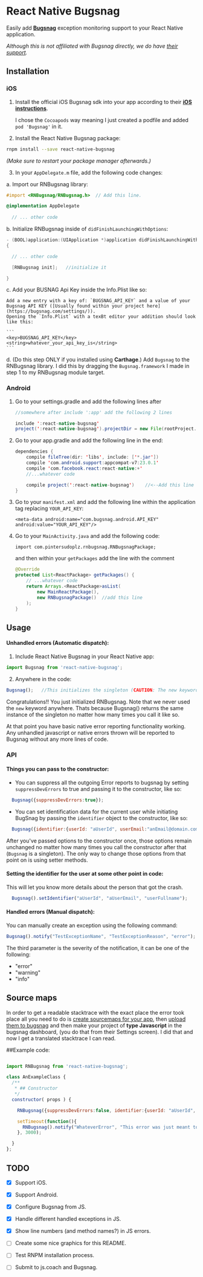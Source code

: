 # React Native Bugsnag

Easily add **[Bugsnag](https://bugsnag.com/)** exception monitoring support to your React Native application.

_Although this is not affiliated with Bugsnag directly, we do have [their support](https://twitter.com/bugsnag/status/749027008085045252)._

## Installation

### iOS

1. Install the official iOS Bugsnag sdk into your app according to their **[iOS instructions][ios-installation]**.
   
   I chose the `Cocoapods` way meaning I just created a podfile and added `pod 'Bugsnag'` in it.

2. Install the React Native Bugsnag package:

  ```bash
  rnpm install --save react-native-bugsnag
  ```

  _(Make sure to restart your package manager afterwards.)_
  
3. In your `AppDelegate.m` file, add the following code changes:

  a. Import our RNBugsnag library:

  ```objective-c
  #import <RNBugsnag/RNBugsnag.h>  // Add this line.

  @implementation AppDelegate
    
    // ... other code
  ```

  b. Initialize RNBugsnag inside of `didFinishLaunchingWithOptions`:
  

  ```objective-c
  - (BOOL)application:(UIApplication *)application didFinishLaunchingWithOptions:(NSDictionary *)launchOptions
  {

    // ... other code

    [RNBugsnag init];	//initialize it

  }
  ```
  
  c. Add your BUSNAG Api Key inside the Info.Plist like so:
  
  	Add a new entry with a key of: `BUGSNAG_API_KEY` and a value of your Bugsnag API KEY ([Usually found within your project here](https://bugsnag.com/settings/)).
  	Opening the `Info.Plist` with a texBt editor your addition should look like this:
  	
  	```
  	<key>BUGSNAG_API_KEY</key>
	<string>whatever_your_api_key_is</string>
	```
  
  d. (Do this step ONLY if you installed using **Carthage**.) Add `Bugsnag` to the RNBugsnag library. I did this by dragging the `Bugsnag.framework` I made in step 1 to my RNBugsnag module target.
  
  



  
  


### Android

1. Go to your settings.gradle and add the following lines after 
 	
 	```java
 	//somewhere after include ':app' add the following 2 lines
 	
	include ':react-native-bugsnag'
	project(':react-native-bugsnag').projectDir = new File(rootProject.projectDir, '../node_modules/react-native-bugsnag/android')
	```

2. Go to your app.gradle and add the following line in the end:
	```java
	dependencies {
	    compile fileTree(dir: 'libs', include: ['*.jar'])
	    compile 'com.android.support:appcompat-v7:23.0.1'
	    compile 'com.facebook.react:react-native:+'
	    //...whatever code
	
	    compile project(':react-native-bugsnag')	//<--Add this line
	}
	```
3. Go to your `manifest.xml` and add the following line within the application tag replacing `YOUR_API_KEY`:

	```
	<meta-data android:name="com.bugsnag.android.API_KEY" android:value="YOUR_API_KEY"/>
	```
	
4. Go to your `MainActivity.java` and add the following code:

	```
	import com.pintersudoplz.rnbugsnag.RNBugsnagPackage;
	```
	and then within your `getPackages` add the line with the comment
	
	```java
	@Override
    protected List<ReactPackage> getPackages() {
	    // ...whatever code
	    return Arrays.<ReactPackage>asList(
            new MainReactPackage(),            
            new RNBugsnagPackage()  //add this line
        );
    }
	```


## Usage


#### Unhandled errors (Automatic dispatch):
1. Include React Native Bugsnag in your React Native app:  

  ```js
  import Bugsnag from 'react-native-bugsnag';
  ```
 

2. Anywhere in the code:


  ```js
  Bugsnag();   //This initializes the singleton (CAUTION: The new keyword is never used with Bugsnag). 
  ```

Congratulations!! You just initialized RNBugsnag. Note that we never used the `new` keyword anywhere. Thats because Bugsnag() returns the same instance of the singleton no matter how many times you call it like so.

At that point you have basic native error reporting functionality working. Any unhandled javascript or native errors thrown will be reported to Bugsnag without any more lines of code.



### API

#### Things you can pass to the constructor:

  - You can suppress all the outgoing Error reports to bugsnag by setting `suppressDevErrors` to true and passing it to the constructor, like so:

  ```js
    Bugsnag({suppressDevErrors:true});
  ```
  
  - You can set identification data for the current user while initiating BugSnag by passing the `identifier` object to the constructor, like so:
  
  ```js
    Bugsnag({identifier:{userId: "aUserId", userEmail:"anEmail@domain.com", userFullname:"aFullName"}})
  ```
  

After you've passed options to the constructor once, those options remain unchanged no matter how many times you call the constructor after that (`Bugsnag` is a singleton). The only way to change those options from that point on is using setter methods.


#### Setting the identifier for the user at some other point in code:

This will let you know more details about the person that got the crash.

```js
  Bugsnag().setIdentifier("aUserId", "aUserEmail", "userFullname");
  ```

#### Handled errors (Manual dispatch):

You can manually create an exception using the following command:

  ```js
  Bugsnag().notify("TestExceptionName", "TestExceptionReason", "error");
  ```

The third parameter is the severity of the notification, it can be one of the following:

- "error"
- "warning"
- "info"

<!-- | method | parameters (body) | Description | Returns|
|---------------|-------------------------------------------------|--------------------------------------------------------------|-----|
| **setIdentifier** | {`userId`:string, `userEmail`: string, `userFullname`: string} |  This function sets the id of the user that we will be logging.| Promise | -->



## Source maps

In order to get a readable stacktrace with the exact place the error took place all you need to do is  [create sourcemaps for your app](http://stackoverflow.com/questions/34715106/how-to-added-sourcemap-in-react-native-for-production), then [upload them to bugsnag](http://docs.bugsnag.com/api/js-source-map-upload/#uploading-source-maps)  and then make your project of **type Javascript** in the bugsnag dashboard, (you do that from their Settings screen). I did that and now I get a translated stacktrace I can read.




##Example code:
```js

import RNBugsnag from 'react-native-bugsnag';

class AnExampleClass {
  /**
   * ## Constructor
   */
  constructor( props ) {

    RNBugsnag({suppressDevErrors:false, identifier:{userId: "aUserId", userEmail:"anEmail@domain.com", userFullname:"aFullName"}});

    setTimeout(function(){
      RNBugsnag().notify("WhateverError", "This error was just meant to be.", "error"); 
    }, 3000);

  }
};

```


## TODO
- [x] Support iOS.
- [x] Support Android.
- [x] Configure Bugsnag from JS.
- [x] Handle different handled exceptions in JS.
- [x] Show line numbers (and method names?) in JS errors.
- [ ] Create some nice graphics for this README.
- [ ] Test RNPM installation process.
- [ ] Submit to js.coach and Bugsnag.



[android-installation]: http://docs.bugsnag.com/platforms/android/#installation
[ios-installation]:     http://docs.bugsnag.com/platforms/ios-objc/#installation
